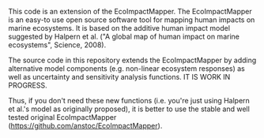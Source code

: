 This code is an extension of the EcoImpactMapper. The EcoImpactMapper is an easy-to use open source software tool for mapping human impacts on marine ecosystems. It is based on the additive human impact model suggested by Halpern et al. ("A global map of human impact on marine ecosystems", Science, 2008).

The source code in this repository extends the EcoImpactMapper by adding alternative model components (e.g. non-linear ecosystem responses) as well as uncertainty and sensitivity analysis functions. IT IS WORK IN PROGRESS.

Thus, if you don't need these new functions (i.e. you're just using Halpern et al.'s model as originally proposed), it is better to use the stable and well tested original EcoImpactMapper (https://github.com/anstoc/EcoImpactMapper).
